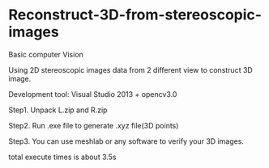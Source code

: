# Reconstruct-3D-from-stereoscopic-images
Basic computer Vision 

Using 2D stereoscopic images data from 2 different view to construct 3D image.


Development tool: Visual Studio 2013 + opencv3.0

Step1. Unpack L.zip and R.zip 

Step2. Run .exe file to generate .xyz file(3D points)

Step3. You can use meshlab or any software to verify your 3D images.

total execute times is about 3.5s 
